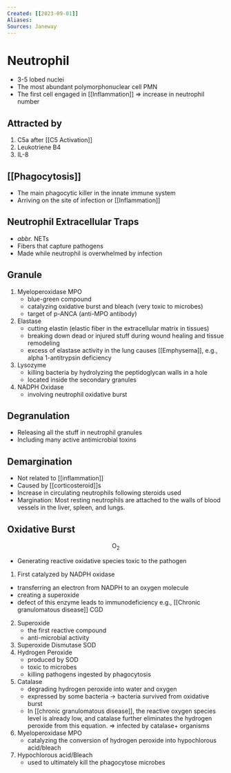 ```yaml
---
Created: [[2023-09-01]]
Aliases: 
Sources: Janeway
---
```

# Neutrophil
- 3-5 lobed nuclei
- The most abundant polymorphonuclear cell PMN
- The first cell engaged in [[Inflammation]] ⇒ increase in neutrophil number

## Attracted by
1. C5a after [[C5 Activation]]
2. Leukotriene B4
3. IL-8

## [[Phagocytosis]]
- The main phagocytic killer in the innate immune system
- Arriving on the site of infection or [[Inflammation]]

## Neutrophil Extracellular Traps
- *abbr.* NETs
- Fibers that capture pathogens
- Made while neutrophil is overwhelmed by infection

## Granule
1. Myeloperoxidase MPO
   - blue-green compound
   - catalyzing oxidative burst and bleach (very toxic to microbes)
   - target of p-ANCA (anti-MPO antibody)
2. Elastase
   - cutting elastin (elastic fiber in the extracellular matrix in tissues)
   - breaking down dead or injured stuff during wound healing and tissue remodeling
   - excess of elastase activity in the lung causes [[Emphysema]], 
     e.g., alpha 1-antitrypsin deficiency
3. Lysozyme
   - killing bacteria by hydrolyzing the peptidoglycan walls in a hole
   - located inside the secondary granules
4. NADPH Oxidase
   - involving neutrophil oxidative burst

## Degranulation
- Releasing all the stuff in neutrophil granules
- Including many active antimicrobial toxins

## Demargination
- Not related to [[inflammation]]
- Caused by [[corticosteroid]]s
- Increase in circulating neutrophils following steroids used
- Margination: Most resting neutrophils are attached to the walls of blood vessels in the liver, spleen, and lungs. 

## Oxidative Burst
$$\text{O}_2$$
- Generating reactive oxidative species toxic to the pathogen
1. First catalyzed by NADPH oxidase
  - transferring an electron from NADPH to an oxygen molecule
  - creating a superoxide
  - defect of this enzyme leads to immunodeficiency
    e.g., [[Chronic granulomatous disease]] CGD
2. Superoxide
   - the first reactive compound
   - anti-microbial activity
3. Superoxide Dismutase SOD
4. Hydrogen Peroxide
   - produced by SOD
   - toxic to microbes
   - killing pathogens ingested by phagocytosis
5. Catalase
   - degrading hydrogen peroxide into water and oxygen
   - expressed by some bacteria → bacteria survived from oxidative burst
   - In [[chronic granulomatous disease]], the reactive oxygen species level is already low, and catalase further eliminates the hydrogen peroxide from this equation. 
     ⇒ infected by catalase+ organisms
6. Myeloperoxidase MPO
   - catalyzing the conversion of hydrogen peroxide into hypochlorous acid/bleach
7. Hypochlorous acid/Bleach
   - used to ultimately kill the phagocytose microbes